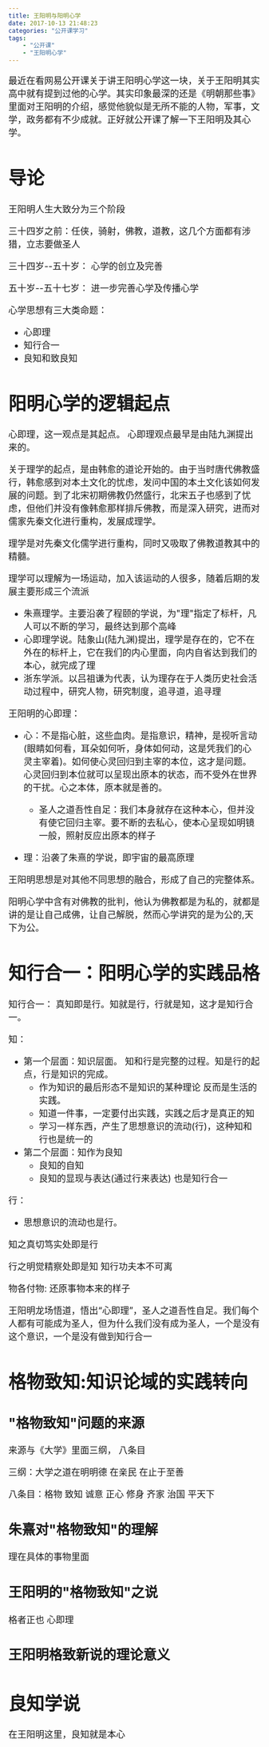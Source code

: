 ```yaml
---
title: 王阳明与阳明心学
date: 2017-10-13 21:48:23
categories: "公开课学习"
tags:
	- "公开课"
	- "王阳明心学"
---
```


<font size=4>

最近在看网易公开课关于讲王阳明心学这一块，关于王阳明其实高中就有提到过他的心学。其实印象最深的还是《明朝那些事》里面对王阳明的介绍，感觉他貌似是无所不能的人物，军事，文学，政务都有不少成就。正好就公开课了解一下王阳明及其心学。

#  导论

王阳明人生大致分为三个阶段

三十四岁之前：任侠，骑射，佛教，道教，这几个方面都有涉猎，立志要做圣人

三十四岁--五十岁： 心学的创立及完善

五十岁--五十七岁： 进一步完善心学及传播心学

心学思想有三大类命题：

* 心即理
* 知行合一
* 良知和致良知


# 阳明心学的逻辑起点

心即理，这一观点是其起点。 心即理观点最早是由陆九渊提出来的。

关于理学的起点，是由韩愈的道论开始的。由于当时唐代佛教盛行，韩愈感到对本土文化的忧虑，发问中国的本土文化该如何发展的问题。到了北宋初期佛教仍然盛行，北宋五子也感到了忧虑，但他们并没有像韩愈那样排斥佛教，而是深入研究，进而对儒家先秦文化进行重构，发展成理学。


理学是对先秦文化儒学进行重构，同时又吸取了佛教道教其中的精髓。

理学可以理解为一场运动，加入该运动的人很多，随着后期的发展主要形成三个流派

* 朱熹理学。主要沿袭了程颐的学说，为"理"指定了标杆，凡人可以不断的学习，最终达到那个高峰
* 心即理学说。陆象山(陆九渊)提出，理学是存在的，它不在外在的标杆上，它在我们的内心里面，向内自省达到我们的本心，就完成了理
* 浙东学派。以吕祖谦为代表，认为理存在于人类历史社会活动过程中，研究人物，研究制度，追寻道，追寻理

王阳明的心即理：

* 心：不是指心脏，这些血肉。是指意识，精神，是视听言动(眼睛如何看，耳朵如何听，身体如何动，这是凭我们的心灵主宰着)。如何使心灵回归到主宰的本位，这才是问题。心灵回归到本位就可以呈现出原本的状态，而不受外在世界的干扰。心之本体，原本就是善的。 
	* 圣人之道吾性自足：我们本身就存在这种本心，但并没有使它回归主宰。要不断的去私心，使本心呈现如明镜一般，照射反应出原本的样子

* 理：沿袭了朱熹的学说，即宇宙的最高原理


王阳明思想是对其他不同思想的融合，形成了自己的完整体系。

阳明心学中含有对佛教的批判，他认为佛教都是为私的，就都是讲的是让自己成佛，让自己解脱，然而心学讲究的是为公的,天下为公。



# 知行合一：阳明心学的实践品格

知行合一： 真知即是行。知就是行，行就是知，这才是知行合一。

知：

* 第一个层面：知识层面。  知和行是完整的过程。知是行的起点，行是知识的完成。 
	* 作为知识的最后形态不是知识的某种理论 反而是生活的实践。
	* 知道一件事，一定要付出实践，实践之后才是真正的知
	* 学习一样东西，产生了思想意识的流动(行)，这种知和行也是统一的
* 第二个层面：知作为良知	
	* 良知的自知
	* 良知的显现与表达(通过行来表达) 也是知行合一

行：

* 思想意识的流动也是行。


知之真切笃实处即是行

行之明觉精察处即是知   知行功夫本不可离

物各付物: 还原事物本来的样子

王阳明龙场悟道，悟出“心即理”，圣人之道吾性自足。我们每个人都有可能成为圣人，但为什么我们没有成为圣人，一个是没有这个意识，一个是没有做到知行合一




# 格物致知:知识论域的实践转向

## "格物致知"问题的来源

来源与《大学》里面三纲， 八条目

三纲：大学之道在明明德 在亲民 在止于至善

八条目：格物 致知 诚意 正心 修身 齐家 治国 平天下

## 朱熹对"格物致知"的理解

理在具体的事物里面

## 王阳明的"格物致知"之说

格者正也   心即理

## 王阳明格致新说的理论意义



# 良知学说

在王阳明这里，良知就是本心





 